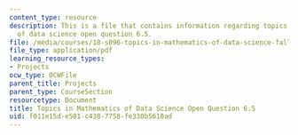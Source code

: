 ```yaml
---
content_type: resource
description: This is a file that contains information regarding topics in mathematics
  of data science open question 6.5.
file: /media/courses/18-s096-topics-in-mathematics-of-data-science-fall-2015/f011e15de581c4387758fe330b5610ad_MIT18_S096F15_Open6.5.pdf
file_type: application/pdf
learning_resource_types:
- Projects
ocw_type: OCWFile
parent_title: Projects
parent_type: CourseSection
resourcetype: Document
title: Topics in Mathematics of Data Science Open Question 6.5
uid: f011e15d-e581-c438-7758-fe330b5610ad
---
```

